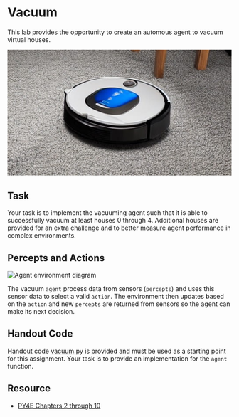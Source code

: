 Vacuum
======

This lab provides the opportunity to create an automous agent to vacuum virtual houses.

![A robotic vacuum cleaner cleaning a carpet (Stable Diffusion)](media/vacuum.jpg)

Task
----

Your task is to implement the vacuuming agent such that it is able to successfully vacuum at least houses 0 through 4. Additional houses are provided for an extra challenge and to better measure agent performance in complex environments.

Percepts and Actions
--------------------

![Agent environment diagram](https://upload.wikimedia.org/wikipedia/commons/3/3f/IntelligentAgent-SimpleReflex.png)

The vacuum `agent` process data from sensors (`percepts`) and uses this sensor data to select a valid `action`. The environment then updates based on the `action` and new `percepts` are returned from sensors so the agent can make its next decision.

Handout Code
------------

Handout code [vacuum.py](vacuum.py) is provided and must be used as a starting point for this assignment. Your task is to provide an implementation for the `agent` function.

Resource
--------

- [PY4E Chapters 2 through 10](https://www.py4e.com/html3/)